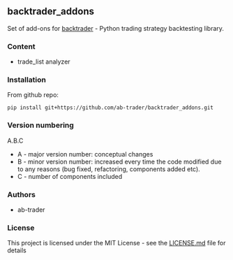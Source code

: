 ## backtrader_addons

Set of add-ons for [backtrader](http://www.backtrader.com) - Python trading strategy backtesting library.

### Content

- trade_list analyzer

### Installation

From github repo:

`pip install git+https://github.com/ab-trader/backtrader_addons.git`

### Version numbering

A.B.C

- A - major version number: conceptual changes
- B - minor version number: increased every time the code modified due to any reasons (bug fixed, refactoring, components added etc).
- C - number of components included

### Authors

- ab-trader

### License

This project is licensed under the MIT License - see the [LICENSE.md](LICENSE.md) file for details
